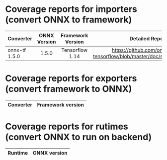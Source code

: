# Coverage reports for importers (convert ONNX to framework)
| Converter     | ONNX Version  | Framework Version | Detailed Report |
| -------------- |:------------------:|:------------------:|:------------:|
|onnx-tf 1.5.0|1.5.0|Tensorflow 1.14|https://github.com/onnx/onnx-tensorflow/blob/master/doc/support_status.md|

# Coverage reports for exporters (convert framework to ONNX)
| Converter      | Framework version |
| -------------- |:------------------:|

# Coverage reports for rutimes (convert ONNX to run on backend)
| Runtime      | ONNX version |
| -------------- |:------------------:|
